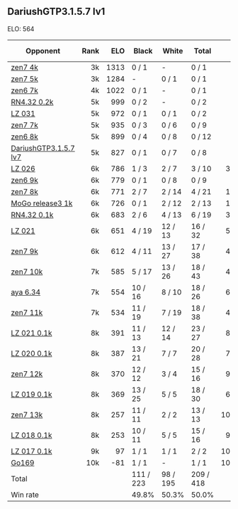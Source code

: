 ## DariushGTP3.1.5.7 lv1 ##

ELO: 564

Opponent | Rank | ELO | Black | White | Total | Win rate
---------|-----:|----:|-------|-------|-------|-------:
[zen7 4k](zen7%204k.md) | 3k | 1313 | 0 / 1 | - | 0 / 1 | 0.0%
[zen7 5k](zen7%205k.md) | 3k | 1284 | - | 0 / 1 | 0 / 1 | 0.0%
[zen6 7k](zen6%207k.md) | 4k | 1022 | 0 / 1 | - | 0 / 1 | 0.0%
[RN4.32 0.2k](RN4.32%200.2k.md) | 5k | 999 | 0 / 2 | - | 0 / 2 | 0.0%
[LZ 031](LZ%20031.md) | 5k | 972 | 0 / 1 | 0 / 1 | 0 / 2 | 0.0%
[zen7 7k](zen7%207k.md) | 5k | 935 | 0 / 3 | 0 / 6 | 0 / 9 | 0.0%
[zen6 8k](zen6%208k.md) | 5k | 899 | 0 / 4 | 0 / 8 | 0 / 12 | 0.0%
[DariushGTP3.1.5.7 lv7](DariushGTP3.1.5.7%20lv7.md) | 5k | 827 | 0 / 1 | 0 / 7 | 0 / 8 | 0.0%
[LZ 026](LZ%20026.md) | 6k | 786 | 1 / 3 | 2 / 7 | 3 / 10 | 30.0%
[zen6 9k](zen6%209k.md) | 6k | 779 | 0 / 1 | 0 / 8 | 0 / 9 | 0.0%
[zen7 8k](zen7%208k.md) | 6k | 771 | 2 / 7 | 2 / 14 | 4 / 21 | 19.0%
[MoGo release3 1k](MoGo%20release3%201k.md) | 6k | 726 | 0 / 1 | 2 / 12 | 2 / 13 | 15.4%
[RN4.32 0.1k](RN4.32%200.1k.md) | 6k | 683 | 2 / 6 | 4 / 13 | 6 / 19 | 31.6%
[LZ 021](LZ%20021.md) | 6k | 651 | 4 / 19 | 12 / 13 | 16 / 32 | 50.0%
[zen7 9k](zen7%209k.md) | 6k | 612 | 4 / 11 | 13 / 27 | 17 / 38 | 44.7%
[zen7 10k](zen7%2010k.md) | 7k | 585 | 5 / 17 | 13 / 26 | 18 / 43 | 41.9%
[aya 6.34](aya%206.34.md) | 7k | 554 | 10 / 16 | 8 / 10 | 18 / 26 | 69.2%
[zen7 11k](zen7%2011k.md) | 7k | 534 | 11 / 19 | 7 / 19 | 18 / 38 | 47.4%
[LZ 021 0.1k](LZ%20021%200.1k.md) | 8k | 391 | 11 / 13 | 12 / 14 | 23 / 27 | 85.2%
[LZ 020 0.1k](LZ%20020%200.1k.md) | 8k | 387 | 13 / 21 | 7 / 7 | 20 / 28 | 71.4%
[zen7 12k](zen7%2012k.md) | 8k | 370 | 12 / 12 | 3 / 4 | 15 / 16 | 93.8%
[LZ 019 0.1k](LZ%20019%200.1k.md) | 8k | 369 | 13 / 25 | 5 / 5 | 18 / 30 | 60.0%
[zen7 13k](zen7%2013k.md) | 8k | 257 | 11 / 11 | 2 / 2 | 13 / 13 | 100.0%
[LZ 018 0.1k](LZ%20018%200.1k.md) | 8k | 253 | 10 / 11 | 5 / 5 | 15 / 16 | 93.8%
[LZ 017 0.1k](LZ%20017%200.1k.md) | 9k | 97 | 1 / 1 | 1 / 1 | 2 / 2 | 100.0%
[Go169](Go169.md) | 10k | -81 | 1 / 1 | - | 1 / 1 | 100.0%
Total | | | 111 / 223 | 98 / 195 | 209 / 418 | 
Win rate| | | 49.8% | 50.3% | 50.0% | 
